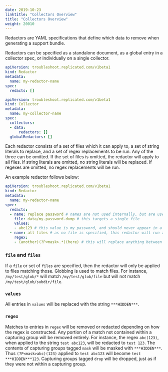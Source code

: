 ```yaml
---
date: 2019-10-23
linktitle: "Collectors Overview"
title: "Collectors Overview"
weight: 20010
---
```


Redactors are YAML specifications that define which data to remove when generating a support bundle.

Redactors can be specified as a standalone document, as a global entry in a collector spec, or individually on a single collector.

```yaml
apiVersion: troubleshoot.replicated.com/v1beta1
kind: Redactor
metadata:
  name: my-redactor-name
spec:
  redacts: []
```

```yaml
apiVersion: troubleshoot.replicated.com/v1beta1
kind: Collector
metadata:
  name: my-collector-name
spec:
  collectors:
  - data:
      redactors: []
  globalRedactors: []
```

Each redactor consists of a set of files which it can apply to, a set of string literals to replace, and a set of regex replacements to be run.
Any of the three can be omitted.
If the set of files is omitted, the redactor will apply to all files.
If string literals are omitted, no string literals will be replaced.
If regexes are omitted, no regex replacements will be run.

An example redactor follows below:
```yaml
apiVersion: troubleshoot.replicated.com/v1beta1
kind: Redactor
metadata:
  name: my-redactor-name
spec:
  redacts:
  - name: replace password # names are not used internally, but are useful for record keeping
    file: data/my-password-dump # this targets a single file
    values:
    - abc123 # this value is my password, and should never appear in a support bundle
  - name: all files # as no file is specified, this redactor will run against all files
    regex:
    - (another)(?P<mask>.*)(here) # this will replace anything between the strings `another` and `here` with `***HIDDEN***`
```

### `file` and `files`

If a `file` or set of `files` are specified, then the redactor will only be applied to files matching those.
Globbing is used to match files.
For instance, `/my/test/glob/*` will match `/my/test/glob/file` but will not match `/my/test/glob/subdir/file`.

### `values`

All entries in `values` will be replaced with the string `***HIDDEN***`.

### `regex`

Matches to entries in `regex` will be removed or redacted depending on how the regex is constructed.
Any portion of a match not contained within a capturing group will be removed entirely.
For instance, the regex `abc(123)`, when applied to the string `test abc123`, will be redacted to `test 123`.
The contents of capturing groups tagged `mask` will be masked with `***HIDDEN***`.
Thus `(?P<mask>abc)(123)` applied to `test abc123` will become `test ***HIDDEN***123`.
Capturing groups tagged `drop` will be dropped, just as if they were not within a capturing group.
